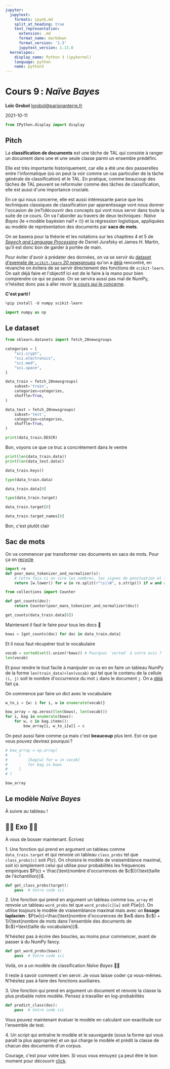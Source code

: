 ```yaml
---
jupyter:
  jupytext:
    formats: ipynb,md
    split_at_heading: true
    text_representation:
      extension: .md
      format_name: markdown
      format_version: '1.3'
      jupytext_version: 1.13.0
  kernelspec:
    display_name: Python 3 (ipykernel)
    language: python
    name: python3
---
```


[comment]: <> "LTeX: language=fr"

<!-- #region slideshow={"slide_type": "slide"} -->
Cours 9 : *Naïve Bayes*
=======================

**Loïc Grobol** [<lgrobol@parisnanterre.fr>](mailto:lgrobol@parisnanterre.fr)

2021-10-11
<!-- #endregion -->

```python
from IPython.display import display
```

## Pitch

La **classification de documents** est une tâche de TAL qui consiste à ranger un document dans une et
une seule classe parmi un ensemble prédéfini.

Elle est très importante historiquement, car elle a été une des passerelles entre l'informatique (où
on peut la voir comme un cas particulier de la tâche générale de classification) et le TAL. En
pratique, comme beaucoup des tâches de TAL peuvent se reformuler comme des tâches de classification,
elle est aussi d'une importance cruciale.

En ce qui nous concerne, elle est aussi intéressante parce que les techniques classiques de
classification par apprentissage vont nous donner l'occasion de (re?)découvrir des concepts qui vont
nous servir dans toute la suite de ce cours.
On va l'aborder au travers de deux techniques : *Naïve Bayes* (le « modèle bayésien naïf » 🙄) et la
régression logistique, appliquées au modèle de représentation des documents par **sacs de mots**.

On se basera pour la théorie et les notations sur les chapitres 4 et 5 de [*Speech and Language
Processing*](https://web.stanford.edu/~jurafsky/slp3/) de Daniel Jurafsky et James H. Martin, qu'il
est donc bon de garder à portée de main.

Pour éviter d'avoir à prédater des données, on va se servir du [dataset d'exemple de `scikit-learn`
*20
newsgroups*](https://scikit-learn.org/stable/auto_examples/text/plot_document_classification_20newsgroups.html)
qu'on a [déjà](../lecture-07/lecture-07.md#Classification-de-textes) rencontré, en revanche on évitera de se servir directement des fonctions de `scikit-learn`. On sait déjà faire et l'objectif ici est de le faire à la mano pour bien comprendre ce qui se passe. On se servira aussi
pas mal de NumPy, n'hésitez donc pas à aller revoir [le cours qui le
concerne](../lecture-06/lecture-06.md).

**C'est parti !**

```python
%pip install -U numpy scikit-learn
```

```python
import numpy as np
```

## Le dataset

```python
from sklearn.datasets import fetch_20newsgroups

categories = [
    "sci.crypt",
    "sci.electronics",
    "sci.med",
    "sci.space",
]

data_train = fetch_20newsgroups(
    subset='train',
    categories=categories,
    shuffle=True,
)

data_test = fetch_20newsgroups(
    subset='test',
    categories=categories,
    shuffle=True,
)
```

```python
print(data_train.DESCR)
```

<!-- #region slideshow={"slide_type": "subslide"} -->
Bon, voyons ce que ce truc a concrètement dans le ventre
<!-- #endregion -->

```python
print(len(data_train.data))
print(len(data_test.data))
```

```python
data_train.keys()
```

```python
type(data_train.data)
```

```python
data_train.data[0]
```

```python
type(data_train.target)
```

```python
data_train.target[0]
```

```python
data_train.target_names[0]
```

Bon, c'est plutôt clair

## Sac de mots


On va commencer par transformer ces documents en sacs de mots. Pour ça on [recycle](../lecture-08/lecture-08.md)

```python
import re
def poor_mans_tokenizer_and_normalizer(s):
    # Cette fois-ci on vire les nombres, les signes de ponctuation et les trucs bizarres
    return [w.lower() for w in re.split(r"\s|\W", s.strip()) if w and all(c.isalpha() for c in w)]
```

```python
from collections import Counter

def get_counts(doc):
    return Counter(poor_mans_tokenizer_and_normalizer(doc))

get_counts(data_train.data[0])
```

Maintenant il faut le faire pour tous les docs 🏹

```python
bows = [get_counts(doc) for doc in data_train.data]
```

Et il nous faut récupérer tout le vocabulaire

```python
vocab = sorted(set().union(*bows)) # Pourquoi `sorted` à votre avis ?
len(vocab)
```

Et pour rendre le tout facile à manipuler on va en en faire un tableau NumPy de la forme `len(train_data)×len(vocab)` qui
tel que le contenu de la cellule `(i, j)` soit le nombre d'occurrence du mot `i` dans le document `j`. On a [déjà](../lecture-06/lecture-06.md#%F0%9F%91%9C-Exo%E2%80%AF:-les-sacs-de-mots-%F0%9F%91%9C) fait ça.


On commence par faire un dict avec le vocabulaire

```python
w_to_i = {w: i for i, w in enumerate(vocab)}
```

```python
bow_array = np.zeros((len(bows), len(vocab)))
for i, bag in enumerate(bows):
    for w, c in bag.items():
        bow_array[i, w_to_i[w]] = c
```

On peut aussi faire comme ça mais c'est **beaucoup** plus lent. Est-ce que vous pouvez devinez pourquoi ?

```python
# bow_array = np.array(
#     [
#         [bag[w] for w in vocab]
#         for bag in bows
#     ]
# )
```

```python
bow_array
```

## Le modèle *Naïve Bayes*

À suivre au tableau !

## 🧙🏻 Exo 🧙🏻

À vous de bosser maintenant. Écrivez

1\. Une fonction qui prend en argument un tableau comme `data_train.target` et qui renvoie un
tableau `class_probs` tel que `class_probs[c]` soit $P(c)$. On choisira le modèle de vraisemblance
maximal, soit ici simplement celui qui utilise pour probabilités les fréquences empiriques $P(c) =
\frac{\text{nombre d'occurrences de $c$}}{\text{taille de l'échantillon}}$.

```python
def get_class_probs(target):
    pass  # Votre code ici
```

2\. Une fonction qui prend en argument un tableau comme `bow_array` et renvoie un tableau
`word_probs` tel que `word_probs[c][w]` soit $P(w|c)$. On utilise toujours le modèle de
vraisemblance maximal mais avec un **lissage laplacien** :
$P(w|c)=\frac{\text{nombre d'occurences de $w$ dans $c$} + 1}{\text{nombre de mots
dans l'ensemble des documents de $c$}+\text{taille du vocabulaire}}$.

N'hésitez pas à écrire des boucles, au moins pour commencer, avant de passer à du NumPy fancy.

```python
def get_word_probs(bows):
    pass  # Votre code ici
```

Voilà, on a un modèle de classification *Naïve Bayes* 👏🏻


Il reste à savoir comment s'en servir. Je vous laisse coder ça vous-mêmes. N'hésitez pas à faire des
fonctions auxiliaires.


3\. Une fonction qui prend en argument un document et renvoie la classe la plus probable notre modèle. Pensez à travailler en log-probabilités

```python
def predict_class(doc):
    pass  # Votre code cic
```

Vous pouvez maintenant évaluer le modèle en calculant son exactitude sur l'ensemble de test. 


4\. Un script qui entraîne le modèle et le sauvegarde (sous la forme qui vous paraît la plus
appropriée) et un qui charge le modèle et prédit la classe de chacun des documents d'un corpus.


Courage, c'est pour votre bien. Si vous vous ennuyez ça peut être le bon moment pour découvrir [click](https://click.palletsprojects.com/en/8.0.x/).
